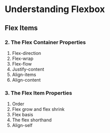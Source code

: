 # Understanding Flexbox

## Flex Items
### 2. The Flex Container Properties
1. Flex-direction
2. Flex-wrap
3. Flex-flow
4. Justify-content
5. Align-items
6. Align-content

### 3. The Flex Item Properties
1. Order
2. Flex grow and flex shrink
3. Flex basis
4. The flex shorthand
5. Align-self
